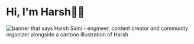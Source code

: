 # Hi, I'm Harsh👋👦


<img src="https://raw.githubusercontent.com/Harsh/Harsh/master/gh-header-image-cropped.png" alt="banner that says Harsh Saini -  engineer, content creator and community organizer alongside a cartoon illustration of Harsh">
                                          
                                          
                                           



<!--
**sainiharsh/sainiharsh** is a ✨ _special_ ✨ repository because its `README.md` (this file) appears on your GitHub profile.

Here are some ideas to get you started:

- 🔭 I’m currently working on ...
- 🌱 I’m currently learning ...
- 👯 I’m looking to collaborate on ...
- 🤔 I’m looking for help with ...
- 💬 Ask me about ...
- 📫 How to reach me: ...
- 😄 Pronouns: ...
- ⚡ Fun fact: ...
-->
